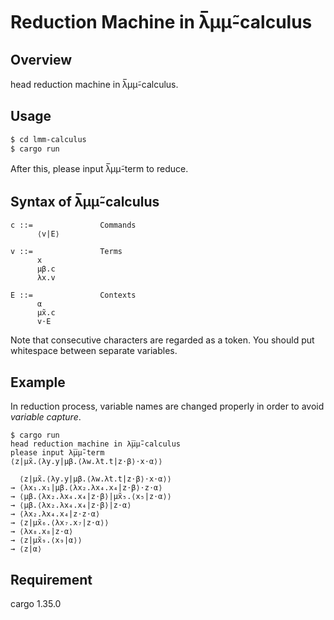 # Reduction Machine in λ̅μμ̃-calculus

## Overview

head reduction machine in λ̅μμ̃-calculus.

## Usage

```sh
$ cd lmm-calculus
$ cargo run
```

After this, please input λ̅μμ̃-term to reduce.

## Syntax of λ̅μμ̃-calculus

```
c ::=               Commands
      ⟨v|E⟩

v ::=               Terms
      x
      μβ.c
      λx.v

E ::=               Contexts
      α
      μ̃x.c
      v⋅E
```

Note that consecutive characters are regarded as a token. You should put whitespace between separate variables.

## Example

In reduction process, variable names are changed properly in order to avoid *variable capture*.

```
$ cargo run
head reduction machine in λ̅μμ̃-calculus
please input λ̅μμ̃-term
⟨z|μ̃x.⟨λy.y|μβ.⟨λw.λt.t|z⋅β⟩⋅x⋅α⟩⟩

  ⟨z|μ̃x.⟨λy.y|μβ.⟨λw.λt.t|z⋅β⟩⋅x⋅α⟩⟩
→ ⟨λx₁.x₁|μβ.⟨λx₂.λx₄.x₄|z⋅β⟩⋅z⋅α⟩
→ ⟨μβ.⟨λx₂.λx₄.x₄|z⋅β⟩|μ̃x₅.⟨x₅|z⋅α⟩⟩
→ ⟨μβ.⟨λx₂.λx₄.x₄|z⋅β⟩|z⋅α⟩
→ ⟨λx₂.λx₄.x₄|z⋅z⋅α⟩
→ ⟨z|μ̃x₆.⟨λx₇.x₇|z⋅α⟩⟩
→ ⟨λx₈.x₈|z⋅α⟩
→ ⟨z|μ̃x₉.⟨x₉|α⟩⟩
→ ⟨z|α⟩
```

## Requirement
cargo 1.35.0
